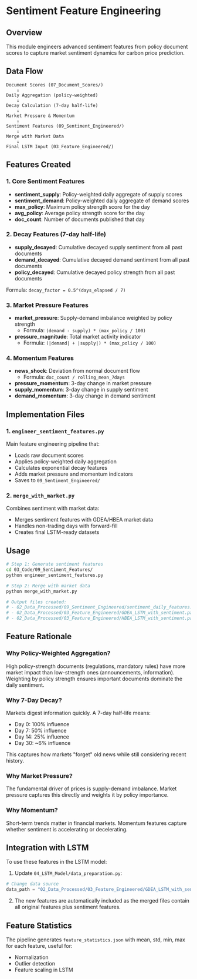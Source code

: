 # Sentiment Feature Engineering

## Overview
This module engineers advanced sentiment features from policy document scores to capture market sentiment dynamics for carbon price prediction.

## Data Flow
```
Document Scores (07_Document_Scores/)
    ↓
Daily Aggregation (policy-weighted)
    ↓
Decay Calculation (7-day half-life)
    ↓
Market Pressure & Momentum
    ↓
Sentiment Features (09_Sentiment_Engineered/)
    ↓
Merge with Market Data
    ↓
Final LSTM Input (03_Feature_Engineered/)
```

## Features Created

### 1. Core Sentiment Features
- **sentiment_supply**: Policy-weighted daily aggregate of supply scores
- **sentiment_demand**: Policy-weighted daily aggregate of demand scores
- **max_policy**: Maximum policy strength score for the day
- **avg_policy**: Average policy strength score for the day
- **doc_count**: Number of documents published that day

### 2. Decay Features (7-day half-life)
- **supply_decayed**: Cumulative decayed supply sentiment from all past documents
- **demand_decayed**: Cumulative decayed demand sentiment from all past documents
- **policy_decayed**: Cumulative decayed policy strength from all past documents

Formula: `decay_factor = 0.5^(days_elapsed / 7)`

### 3. Market Pressure Features
- **market_pressure**: Supply-demand imbalance weighted by policy strength
  - Formula: `(demand - supply) * (max_policy / 100)`
- **pressure_magnitude**: Total market activity indicator
  - Formula: `(|demand| + |supply|) * (max_policy / 100)`

### 4. Momentum Features
- **news_shock**: Deviation from normal document flow
  - Formula: `doc_count / rolling_mean_7days`
- **pressure_momentum**: 3-day change in market pressure
- **supply_momentum**: 3-day change in supply sentiment
- **demand_momentum**: 3-day change in demand sentiment

## Implementation Files

### 1. `engineer_sentiment_features.py`
Main feature engineering pipeline that:
- Loads raw document scores
- Applies policy-weighted daily aggregation
- Calculates exponential decay features
- Adds market pressure and momentum indicators
- Saves to `09_Sentiment_Engineered/`

### 2. `merge_with_market.py`
Combines sentiment with market data:
- Merges sentiment features with GDEA/HBEA market data
- Handles non-trading days with forward-fill
- Creates final LSTM-ready datasets

## Usage

```bash
# Step 1: Generate sentiment features
cd 03_Code/09_Sentiment_Features/
python engineer_sentiment_features.py

# Step 2: Merge with market data
python merge_with_market.py

# Output files created:
# - 02_Data_Processed/09_Sentiment_Engineered/sentiment_daily_features.parquet
# - 02_Data_Processed/03_Feature_Engineered/GDEA_LSTM_with_sentiment.parquet
# - 02_Data_Processed/03_Feature_Engineered/HBEA_LSTM_with_sentiment.parquet
```

## Feature Rationale

### Why Policy-Weighted Aggregation?
High policy-strength documents (regulations, mandatory rules) have more market impact than low-strength ones (announcements, information). Weighting by policy strength ensures important documents dominate the daily sentiment.

### Why 7-Day Decay?
Markets digest information quickly. A 7-day half-life means:
- Day 0: 100% influence
- Day 7: 50% influence
- Day 14: 25% influence
- Day 30: ~6% influence

This captures how markets "forget" old news while still considering recent history.

### Why Market Pressure?
The fundamental driver of prices is supply-demand imbalance. Market pressure captures this directly and weights it by policy importance.

### Why Momentum?
Short-term trends matter in financial markets. Momentum features capture whether sentiment is accelerating or decelerating.

## Integration with LSTM

To use these features in the LSTM model:

1. Update `04_LSTM_Model/data_preparation.py`:
```python
# Change data source
data_path = "02_Data_Processed/03_Feature_Engineered/GDEA_LSTM_with_sentiment.parquet"
```

2. The new features are automatically included as the merged files contain all original features plus sentiment features.

## Feature Statistics

The pipeline generates `feature_statistics.json` with mean, std, min, max for each feature, useful for:
- Normalization
- Outlier detection
- Feature scaling in LSTM